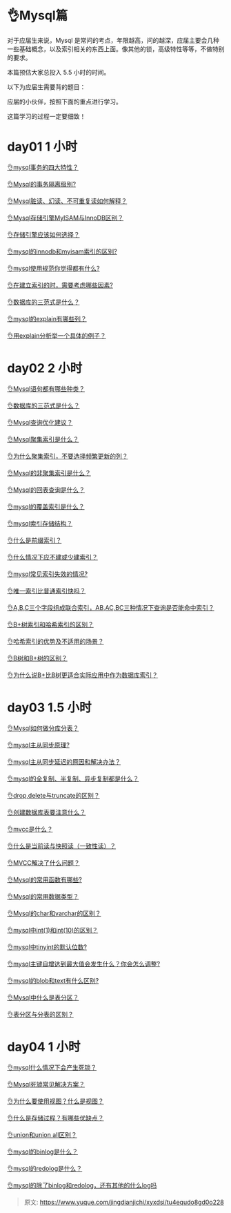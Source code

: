 # 👌Mysql篇

对于应届生来说，Mysql 是常问的考点，年限越高，问的越深，应届主要会几种一些基础概念，以及索引相关的东西上面。像其他的锁，高级特性等等，不做特别的要求。

本篇预估大家总投入 5.5 小时的时间。

以下为应届生需要背的题目：

应届的小伙伴，按照下面的重点进行学习。

这篇学习的过程一定要细致！

# day01 1 小时
[👌mysql事务的四大特性？](https://www.yuque.com/jingdianjichi/xyxdsi/kydkt5zebso4px4l)

[👌Mysql的事务隔离级别?](https://www.yuque.com/jingdianjichi/xyxdsi/ge31ov5wqg3cyzsm)

[👌Mysql脏读、幻读、不可重复读如何解释？](https://www.yuque.com/jingdianjichi/xyxdsi/bgkrr31esll5ucg0)

[👌Mysql存储引擎MyISAM与InnoDB区别？](https://www.yuque.com/jingdianjichi/xyxdsi/gp50q3kfx1pxipww)

[👌存储引擎应该如何选择？](https://www.yuque.com/jingdianjichi/xyxdsi/pnafgk0cz6a8gzd1)

[👌mysql的innodb和myisam索引的区别?](https://www.yuque.com/jingdianjichi/xyxdsi/buygigkcozhtx70q)

[👌mysql使用规范你觉得都有什么?](https://www.yuque.com/jingdianjichi/xyxdsi/dr5unkwu3s5tkb8l)

[👌在建立索引的时，需要考虑哪些因素?](https://www.yuque.com/jingdianjichi/xyxdsi/twic80nw96lg85pb)

[👌数据库的三范式是什么？](https://www.yuque.com/jingdianjichi/xyxdsi/qfydut8arqs71gu8)

[👌mysql的explain有哪些列？](https://www.yuque.com/jingdianjichi/xyxdsi/gc5v2s1367r9gis3)

[👌用explain分析举一个具体的例子？](https://www.yuque.com/jingdianjichi/xyxdsi/hxikhiwgihoie772)

# day02 2 小时
[👌Mysql语句都有哪些种类？](https://www.yuque.com/jingdianjichi/xyxdsi/msygysf5x27cm2we)

[👌数据库的三范式是什么？](https://www.yuque.com/jingdianjichi/xyxdsi/brdpp8nfm0pc4x5n)

[👌Mysql查询优化建议？](https://www.yuque.com/jingdianjichi/xyxdsi/pdfiltfh2h5mpf1v)

[👌Mysql聚集索引是什么？](https://www.yuque.com/jingdianjichi/xyxdsi/hpx7rs0b4uz0azeu)

[👌为什么聚集索引，不要选择频繁更新的列？](https://www.yuque.com/jingdianjichi/xyxdsi/ks1sn8xamnghqnyn)

[👌Mysql的非聚集索引是什么？](https://www.yuque.com/jingdianjichi/xyxdsi/idmhmy5cqifw1do1)

[👌Mysql的回表查询是什么？](https://www.yuque.com/jingdianjichi/xyxdsi/hgqcdsdfmsv3c8i4)

[👌mysql的覆盖索引是什么？](https://www.yuque.com/jingdianjichi/xyxdsi/rtg917a2vueyth4g)

[👌mysql索引存储结构？](https://www.yuque.com/jingdianjichi/xyxdsi/fri0ce6bv2r2xm0d)

[👌什么是前缀索引？](https://www.yuque.com/jingdianjichi/xyxdsi/mfwpn0rvvtvuv58p)

[👌什么情况下应不建或少建索引？](https://www.yuque.com/jingdianjichi/xyxdsi/fy4g5zy5mp55tbb3)

[👌mysql常见索引失效的情况?](https://www.yuque.com/jingdianjichi/xyxdsi/bya3wab3fqtggtbo)

[👌唯一索引比普通索引快吗？](https://www.yuque.com/jingdianjichi/xyxdsi/lythniv17v2vt28t)

[👌A,B,C三个字段组成联合索引，AB,AC,BC三种情况下查询是否能命中索引？](https://www.yuque.com/jingdianjichi/xyxdsi/xbyg0idxybt2klr6)

[👌B+树索引和哈希索引的区别？](https://www.yuque.com/jingdianjichi/xyxdsi/hruimp6m9e2duoak)

[👌哈希索引的优势及不适用的场景？](https://www.yuque.com/jingdianjichi/xyxdsi/tbg4yy4z129z9zyb)

[👌B树和B+树的区别？](https://www.yuque.com/jingdianjichi/xyxdsi/hynf9hfivae0azqt)

[👌为什么说B+比B树更适合实际应用中作为数据库索引？](https://www.yuque.com/jingdianjichi/xyxdsi/ddfd9tpsvtyuvcdh)

# day03 1.5 小时
[👌Mysql如何做分库分表？](https://www.yuque.com/jingdianjichi/xyxdsi/uboqasb02hlcx7mo)

[👌mysql主从同步原理?](https://www.yuque.com/jingdianjichi/xyxdsi/ofhxvcw15nd40i33)

[👌mysql主从同步延迟的原因和解决办法？](https://www.yuque.com/jingdianjichi/xyxdsi/xrvg7iwo7ep2kc68)

[👌mysql的全复制、半复制、异步复制都是什么？](https://www.yuque.com/jingdianjichi/xyxdsi/rrdlw6d3fu94dhae)

[👌drop,delete与truncate的区别？](https://www.yuque.com/jingdianjichi/xyxdsi/ytwmryigauc87wwo)

[👌创建数据库表要注意什么？](https://www.yuque.com/jingdianjichi/xyxdsi/zflc8b9b7u005k43)

[👌mvcc是什么？](https://www.yuque.com/jingdianjichi/xyxdsi/szpnpa86vbwwr5v1)

[👌什么是当前读与快照读（一致性读）？](https://www.yuque.com/jingdianjichi/xyxdsi/vwztu5kgmg5wy9op)

[👌MVCC解决了什么问题？](https://www.yuque.com/jingdianjichi/xyxdsi/dy884933sfd4aswi)

[👌Mysql的常用函数有哪些?](https://www.yuque.com/jingdianjichi/xyxdsi/fmutvu4avivnkx4r)

[👌Mysql的常用数据类型？](https://www.yuque.com/jingdianjichi/xyxdsi/zfal3vpdlbm1a080)

[👌Mysql的char和varchar的区别？](https://www.yuque.com/jingdianjichi/xyxdsi/cr6co35a349c8h31)

[👌mysql中int(1)和int(10)的区别？](https://www.yuque.com/jingdianjichi/xyxdsi/ywwmzrs6g4xd1qyk)

[👌mysql中tinyint的默认位数?](https://www.yuque.com/jingdianjichi/xyxdsi/ul78x54qsczqb1hc)

[👌mysql主键自增达到最大值会发生什么？你会怎么调整?](https://www.yuque.com/jingdianjichi/xyxdsi/knekmfcbyiyxizsc)

[👌mysql的blob和text有什么区别?](https://www.yuque.com/jingdianjichi/xyxdsi/xzus9ku1gneeoq2k)

[👌Mysql中什么是表分区？](https://www.yuque.com/jingdianjichi/xyxdsi/lbzwchm46ul1k2gi)

[👌表分区与分表的区别？](https://www.yuque.com/jingdianjichi/xyxdsi/mtdxl9gwxq94oqg4)

# day04 1 小时
[👌mysql什么情况下会产生死锁？](https://www.yuque.com/jingdianjichi/xyxdsi/ggh4gs30guupesdq)

[👌Mysql死锁常见解决方案？](https://www.yuque.com/jingdianjichi/xyxdsi/aa3ru8htlcfdmqu8)

[👌为什么要使用视图？什么是视图？](https://www.yuque.com/jingdianjichi/xyxdsi/tw1v1vlnaglkdzku)

[👌什么是存储过程？有哪些优缺点？](https://www.yuque.com/jingdianjichi/xyxdsi/ny9ls6a0dod1fa1l)

[👌union和union all区别？](https://www.yuque.com/jingdianjichi/xyxdsi/kgg6vxwgy1ddixbn)

[👌mysql的binlog是什么？](https://www.yuque.com/jingdianjichi/xyxdsi/oyo55gmhgchwyg0i)

[👌mysql的redolog是什么？](https://www.yuque.com/jingdianjichi/xyxdsi/km5rac1251nm0m3f)

[👌mysql的除了binlog和redolog，还有其他的什么log吗](https://www.yuque.com/jingdianjichi/xyxdsi/ibwnvh3ft1p9bt7d)



> 原文: <https://www.yuque.com/jingdianjichi/xyxdsi/tu4equdo8gd0o228>